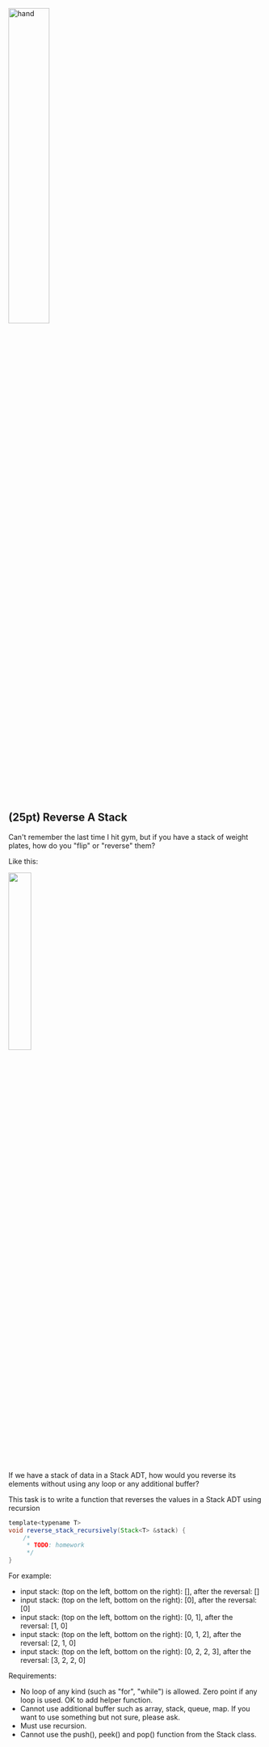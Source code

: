 <img src="https://user-images.githubusercontent.com/252020/169448091-798c207a-ee2e-44e7-a42a-9b33552fbcb1.png"
     alt="hand"
     width="40%" />

## (25pt) Reverse A Stack

Can't remember the last time I hit gym, but if you have a stack of weight plates, how do you "flip" or "reverse" them? 

Like this:

<img src="https://user-images.githubusercontent.com/252020/169448681-0d76f78c-a9e7-4c9b-a30c-396c90968f42.png" width="30%">

If we have a stack of data in a Stack ADT, how would you reverse its elements without using any loop or any additional buffer?

This task is to write a function that reverses the values in a Stack ADT using recursion

```java
template<typename T>
void reverse_stack_recursively(Stack<T> &stack) {
    /*
     * TODO: homework
     */
}
```

For example:

* input stack: (top on the left, bottom on the right): [], after the reversal: []
* input stack: (top on the left, bottom on the right): [0], after the reversal: [0]
* input stack: (top on the left, bottom on the right): [0, 1], after the reversal: [1, 0]
* input stack: (top on the left, bottom on the right): [0, 1, 2], after the reversal: [2, 1, 0]
* input stack: (top on the left, bottom on the right): [0, 2, 2, 3], after the reversal: [3, 2, 2, 0]


Requirements:

- No loop of any kind (such as "for", "while") is allowed. Zero point if any loop is used. OK to add helper function.
- Cannot use additional buffer such as array, stack, queue, map. If you want to use something but not sure, please ask.
- Must use recursion.
- Cannot use the push(), peek() and pop() function from the Stack class.

